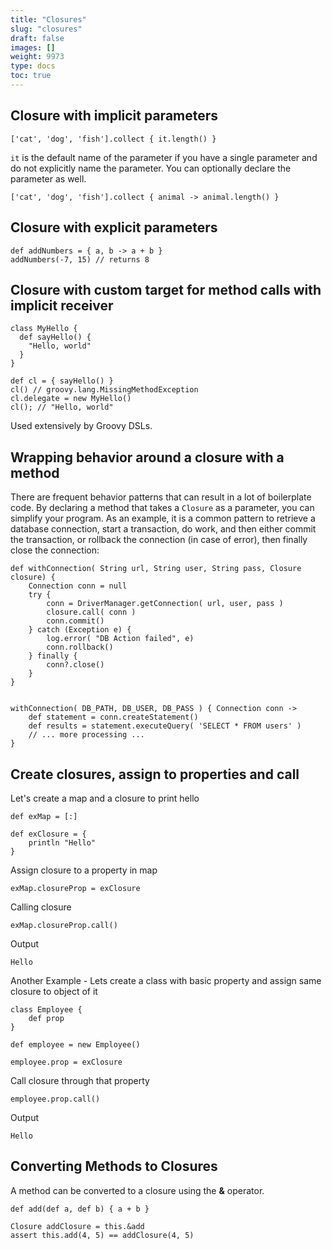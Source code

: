 ```yaml
---
title: "Closures"
slug: "closures"
draft: false
images: []
weight: 9973
type: docs
toc: true
---
```


## Closure with implicit parameters
```
['cat', 'dog', 'fish'].collect { it.length() }
```

`it` is the default name of the parameter if you have a single parameter and do not explicitly name the parameter. You can optionally declare the parameter as well.

```
['cat', 'dog', 'fish'].collect { animal -> animal.length() }
```

## Closure with explicit parameters
```
def addNumbers = { a, b -> a + b }
addNumbers(-7, 15) // returns 8
```

## Closure with custom target for method calls with implicit receiver
```
class MyHello {
  def sayHello() {
    "Hello, world"
  }
}

def cl = { sayHello() }
cl() // groovy.lang.MissingMethodException    
cl.delegate = new MyHello()
cl(); // "Hello, world"
```

Used extensively by Groovy DSLs.

## Wrapping behavior around a closure with a method
There are frequent behavior patterns that can result in a lot of boilerplate code. By declaring a method that takes a `Closure` as a parameter, you can simplify your program.  As an example, it is a common pattern to retrieve a database connection, start a transaction, do work, and then either commit the transaction, or rollback the connection (in case of error), then finally close the connection:

    def withConnection( String url, String user, String pass, Closure closure) {
        Connection conn = null
        try {
            conn = DriverManager.getConnection( url, user, pass )
            closure.call( conn )
            conn.commit()
        } catch (Exception e) {
            log.error( "DB Action failed", e)
            conn.rollback()
        } finally {
            conn?.close()
        }
    }


    withConnection( DB_PATH, DB_USER, DB_PASS ) { Connection conn ->
        def statement = conn.createStatement()
        def results = statement.executeQuery( 'SELECT * FROM users' )
        // ... more processing ...
    }

## Create closures, assign to properties and call
Let's create a map and a closure to print hello

    def exMap = [:]

    def exClosure = {
        println "Hello"
    }

Assign closure to a property in map
    
    exMap.closureProp = exClosure

Calling closure 
    
    exMap.closureProp.call()

Output
    
    Hello

Another Example - Lets create a class with basic property and assign same closure to object of it

    class Employee {
        def prop
    }
    
    def employee = new Employee()

    employee.prop = exClosure

Call closure through that property

    employee.prop.call()

Output
    
    Hello

## Converting Methods to Closures
A method can be converted to a closure using the **&** operator.
    
    def add(def a, def b) { a + b }    
    
    Closure addClosure = this.&add
    assert this.add(4, 5) == addClosure(4, 5)
    
    





